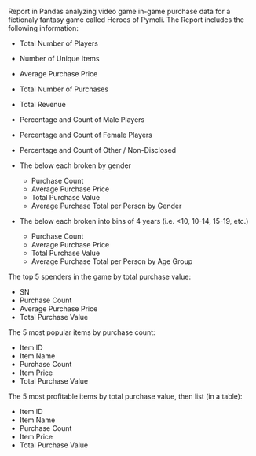 Report in Pandas analyzing video game in-game purchase data for a fictionaly fantasy game called Heroes of Pymoli. The Report includes the following information:

* Total Number of Players

* Number of Unique Items
* Average Purchase Price
* Total Number of Purchases
* Total Revenue

* Percentage and Count of Male Players
* Percentage and Count of Female Players
* Percentage and Count of Other / Non-Disclosed

* The below each broken by gender
  * Purchase Count
  * Average Purchase Price
  * Total Purchase Value
  * Average Purchase Total per Person by Gender

* The below each broken into bins of 4 years (i.e. &lt;10, 10-14, 15-19, etc.)
  * Purchase Count
  * Average Purchase Price
  * Total Purchase Value
  * Average Purchase Total per Person by Age Group

The top 5 spenders in the game by total purchase value:
  * SN
  * Purchase Count
  * Average Purchase Price
  * Total Purchase Value

The 5 most popular items by purchase count:
  * Item ID
  * Item Name
  * Purchase Count
  * Item Price
  * Total Purchase Value

The 5 most profitable items by total purchase value, then list (in a table):
  * Item ID
  * Item Name
  * Purchase Count
  * Item Price
  * Total Purchase Value
